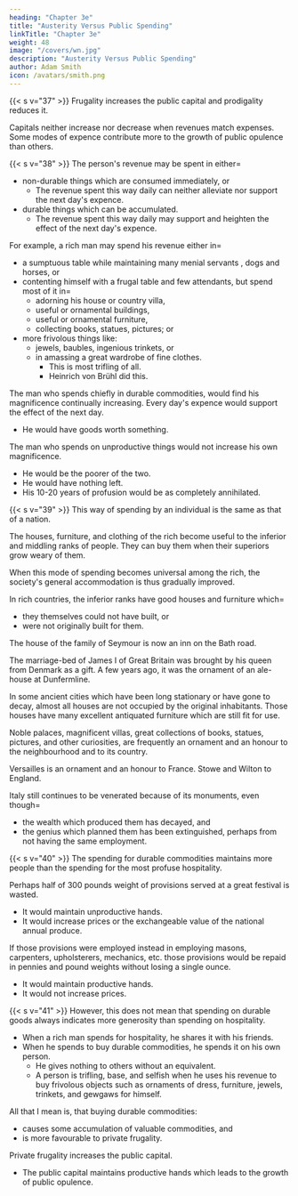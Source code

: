 ```yaml
---
heading: "Chapter 3e"
title: "Austerity Versus Public Spending"
linkTitle: "Chapter 3e"
weight: 48
image: "/covers/wn.jpg"
description: "Austerity Versus Public Spending"
author: Adam Smith
icon: /avatars/smith.png
---
```



{{< s v="37" >}} Frugality increases the public capital and prodigality reduces it.

Capitals neither increase nor decrease when revenues match expenses.
Some modes of expence contribute more to the growth of public opulence than others.


{{< s v="38" >}} The person's revenue may be spent in either= 
- non-durable things which are consumed immediately, or
  - The revenue spent this way daily can neither alleviate nor support the next day's expence.
- durable things which can be accumulated.
  - The revenue spent this way daily may support and heighten the effect of the next day's expence.

For example, a rich man may spend his revenue either in= 
- a sumptuous table while maintaining many menial servants , dogs and horses, or
- contenting himself with a frugal table and few attendants, but spend most of it in= 
  - adorning his house or country villa,
  - useful or ornamental buildings,
  - useful or ornamental furniture,
  - collecting books, statues, pictures; or
- more frivolous things like:
  - jewels, baubles, ingenious trinkets, or
  - in amassing a great wardrobe of fine clothes.
    - This is most trifling of all.
    - Heinrich von Brühl did this.

The man who spends chiefly in durable commodities, would find his magnificence continually increasing. Every day's expence would support the effect of the next day.
- He would have goods worth something.

The man who spends on unproductive things would not increase his own magnificence.
- He would be the poorer of the two.
- He would have nothing left.
- His 10-20 years of profusion would be as completely annihilated.


{{< s v="39" >}} This way of spending by an individual is the same as that of a nation.

The houses, furniture, and clothing of the rich become useful to the inferior and middling ranks of people. They can buy them when their superiors grow weary of them.

When this mode of spending becomes universal among the rich, the society's general accommodation is thus gradually improved.

In rich countries, the inferior ranks have good houses and furniture which= 
- they themselves could not have built, or
- were not originally built for them.

The house of the family of Seymour is now an inn on the Bath road.

The marriage-bed of James I of Great Britain was brought by his queen from Denmark as a gift. A few years ago, it was the ornament of an ale-house at Dunfermline.

In some ancient cities which have been long stationary or have gone to decay, almost all houses are not occupied by the original inhabitants. Those houses have many excellent antiquated furniture which are still fit for use.


Noble palaces, magnificent villas, great collections of books, statues, pictures, and other curiosities, are frequently an ornament and an honour to the neighbourhood and to its country.

Versailles is an ornament and an honour to France.
Stowe and Wilton to England.

Italy still continues to be venerated because of its monuments, even though= 
- the wealth which produced them has decayed, and
- the genius which planned them has been extinguished, perhaps from not having the same employment.


{{< s v="40" >}} The spending for durable commodities maintains more people than the spending for the most profuse hospitality.

Perhaps half of 300 pounds weight of provisions served at a great festival is wasted.
- It would maintain unproductive hands.
- It would increase prices or the exchangeable value of the national annual produce.

If those provisions were employed instead in employing masons, carpenters, upholsterers, mechanics, etc. those provisions would be repaid in pennies and pound weights without losing a single ounce.
- It would maintain productive hands.
- It would not increase prices.


{{< s v="41" >}} However, this does not mean that spending on durable goods always indicates more generosity than spending on hospitality.

- When a rich man spends for <!-- his revenue chiefly in --> hospitality, he shares it <!-- most of it --> with his friends.
- When he spends to buy durable commodities, he spends it on his own person.
  - He gives nothing to others without an equivalent.
  - A person is trifling, base, and selfish when he uses his revenue to buy frivolous objects such as ornaments of dress, furniture, jewels, trinkets, and gewgaws for himself.

All that I mean is, that buying durable commodities:
- causes some accumulation of valuable commodities, and
- is more favourable to private frugality.

Private frugality increases the public capital.
- The public capital maintains productive hands which leads to the growth of public opulence.